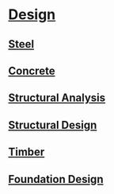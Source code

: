 # [Design](https://benklassen77.github.io)

## [Steel](steel.html)

## [Concrete](concrete.html)

## [Structural Analysis](structuralanalysis.html)

## [Structural Design](https://benklassen77.github.io/documents/courses/design/structuraldesign/structuraldesign.pdf)

## [Timber](timber.html)

## [Foundation Design](foundationdesign.html)
